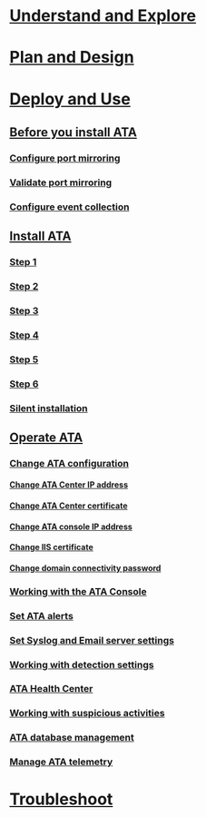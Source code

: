 # [Understand and Explore](/advanced-threat-analytics/understand-explore/what-is-ata)
# [Plan and Design](/advanced-threat-analytics/plan-design/ata-capacity-planning)
# [Deploy and Use](install-ata.md)
## [Before you install ATA](preinstall-ata.md)
### [Configure port mirroring](configure-port-mirroring.md)
### [Validate port mirroring](validate-port-mirroring.md)
### [Configure event collection](configure-event-collection.md)
## [Install ATA](install-ata.md)
### [Step 1](install-ata-step1.md)
### [Step 2](install-ata-step2.md)
### [Step 3](install-ata-step3.md)
### [Step 4](install-ata-step4.md)
### [Step 5](install-ata-step5.md)
### [Step 6](install-ata-step6.md)
### [Silent installation](ata-silent-installation.md)
## [Operate ATA](operate-ata.md)
### [Change ATA configuration](modifying-ata-configuration.md)
#### [Change ATA Center IP address](modifying-ata-config-centerip.md)
#### [Change ATA Center certificate](modifying-ata-config-centercert.md)
#### [Change ATA console IP address](modifying-ata-config-consoleip.md)
#### [Change IIS certificate](modifying-ata-config-iiscert.md)
#### [Change domain connectivity password](modifying-ata-config-dcpassword.md)
### [Working with the ATA Console](working-with-ata-console.md)
### [Set ATA alerts](setting-ata-alerts.md)
### [Set Syslog and Email server settings](setting-syslog-email-server-settings.md)
### [Working with detection settings](working-with-detection-settings.md)
### [ATA Health Center](ata-health-center.md)
### [Working with suspicious activities](working-with-suspicious-activities.md)
### [ATA database management](ata-database-management.md)
### [Manage ATA telemetry](manage-telemetry-settings.md)
# [Troubleshoot](/advanced-threat-analytics/troubleshoot/troubleshooting-ata-using-logs)
